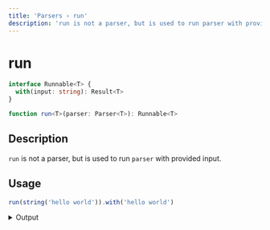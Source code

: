 ```yaml
---
title: 'Parsers › run'
description: 'run is not a parser, but is used to run parser with provided input.'
---
```


# run

```typescript {{ withLineNumbers: false }}
interface Runnable<T> {
  with(input: string): Result<T>
}

function run<T>(parser: Parser<T>): Runnable<T>
```

## Description

`run` is not a parser, but is used to run `parser` with provided input.

## Usage

```typescript
run(string('hello world')).with('hello world')
```

<details>
  <summary>Output</summary>

  ### Success

  ```typescript
  {
    kind: 'success',
    state: { text: 'hello world', index: 11 },
    value: 'hello world'
  }
  ```

  ### Failure

  ```typescript
  {
    kind: 'failure',
    state: { text: 'hello world', index: 0 },
    expected: 'hello world'
  }
  ```
</details>
